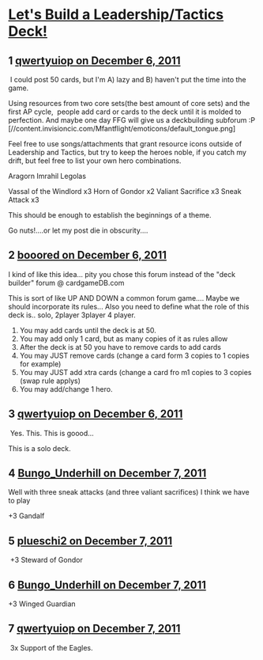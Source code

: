 # [Let&#039;s Build a Leadership/Tactics Deck!](https://community.fantasyflightgames.com/topic/57246-lets-build-a-leadershiptactics-deck/)

## 1 [qwertyuiop on December 6, 2011](https://community.fantasyflightgames.com/topic/57246-lets-build-a-leadershiptactics-deck/?do=findComment&comment=564773)

 I could post 50 cards, but I'm A) lazy and B) haven't put the time into the game. 

Using resources from two core sets(the best amount of core sets) and the first AP cycle,  people add card or cards to the deck until it is molded to perfection. And maybe one day FFG will give us a deckbuilding subforum :P [//content.invisioncic.com/Mfantflight/emoticons/default_tongue.png] 

Feel free to use songs/attachments that grant resource icons outside of Leadership and Tactics, but try to keep the heroes noble, if you catch my drift, but feel free to list your own hero combinations.

Aragorn
Imrahil
Legolas

Vassal of the Windlord x3
Horn of Gondor x2
Valiant Sacrifice x3
Sneak Attack x3

This should be enough to establish the beginnings of a theme.

Go nuts!....or let my post die in obscurity.... 

## 2 [booored on December 6, 2011](https://community.fantasyflightgames.com/topic/57246-lets-build-a-leadershiptactics-deck/?do=findComment&comment=564792)

I kind of like this idea... pity you chose this forum instead of the "deck builder" forum @ cardgameDB.com

This is sort of like UP AND DOWN a common forum game.... Maybe we should incorporate its rules... Also you need to define what the role of this deck is.. solo, 2player 3player 4 player.

1) You may add cards until the deck is at 50.
2) You may add only 1 card, but as many copies of it as rules allow
3) After the deck is at 50 you have to remove cards to add cards
4) You may JUST remove cards (change a card form 3 copies to 1 copies for example)
5) You may JUST add xtra cards (change a card fro m1 copies to 3 copies (swap rule applys)
6) You may add/change 1 hero.

## 3 [qwertyuiop on December 6, 2011](https://community.fantasyflightgames.com/topic/57246-lets-build-a-leadershiptactics-deck/?do=findComment&comment=564800)

 Yes. This. This is goood...

This is a solo deck.

## 4 [Bungo_Underhill on December 7, 2011](https://community.fantasyflightgames.com/topic/57246-lets-build-a-leadershiptactics-deck/?do=findComment&comment=564874)

Well with three sneak attacks (and three valiant sacrifices) I think we have to play

+3 Gandalf

## 5 [plueschi2 on December 7, 2011](https://community.fantasyflightgames.com/topic/57246-lets-build-a-leadershiptactics-deck/?do=findComment&comment=564883)

 +3 Steward of Gondor

## 6 [Bungo_Underhill on December 7, 2011](https://community.fantasyflightgames.com/topic/57246-lets-build-a-leadershiptactics-deck/?do=findComment&comment=564886)

+3 Winged Guardian

## 7 [qwertyuiop on December 7, 2011](https://community.fantasyflightgames.com/topic/57246-lets-build-a-leadershiptactics-deck/?do=findComment&comment=565186)

 3x Support of the Eagles.

